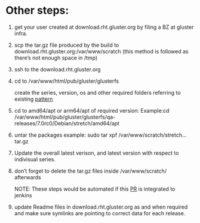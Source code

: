 # Other steps:

1. get your user created at download.rht.gluster.org by filing a BZ at gluster infra.

2. scp the tar.gz file produced by the build to download.rht.gluster.org:/var/www/scratch (this method is followed as there’s not enough space in /tmp)

3. ssh to the download.rht.gluster.org

4. cd to /var/www/html/pub/gluster/glusterfs

   create the series, version, os and other required folders referring to existing [pattern](https://download.gluster.org/pub/gluster/glusterfs/)

6. cd to amd64/apt or arm64/apt of required version:
   Example:cd /var/www/html/pub/gluster/glusterfs/qa-releases/7.0rc0/Debian/stretch/amd64/apt

7. untar the packages
   example: sudo tar xpf /var/www/scratch/stretch…tar.gz

8. Update the overall latest verison, and latest version with respect to indivisual series.

9. don’t forget to delete the tar.gz files inside /var/www/scratch/ afterwards

   NOTE: These steps would be automated if this [PR](https://github.com/gluster/build-jobs/pull/44) is integrated to jenkins

10. update Readme files in download.rht.gluster.org as and when required and make sure symlinks are pointing to correct data for each release.
